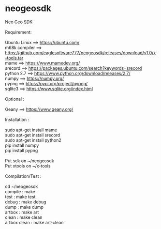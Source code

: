 # neogeosdk
Neo Geo SDK
<br/>
<br/>
Requirement:
<br/>
 <br/>
Ubuntu Linux   ==> https://ubuntu.com/
<br/>
m68k compiler  ==> https://github.com/eaglesoftware777/neogeosdk/releases/download/v1.0/x-tools.tar
<br/>
mame           ==> https://www.mamedev.org/
<br/>
srecord        ==> https://packages.ubuntu.com/search?keywords=srecord
<br/>
python 2.7     ==> https://www.python.org/download/releases/2.7/
<br/>
numpy          ==> https://numpy.org/
<br/>
pypng          ==> https://pypi.org/project/pypng/
<br/>
sqlite3        ==> https://www.sqlite.org/index.html
<br/>
<br/>
Optional :
<br/>
<br/>
Geany          ==> https://www.geany.org/
<br/>
<br/>
Installation :
<br/><br/>
sudo apt-get install mame<br/>
sudo apt-get install srecord<br/>
sudo apt-get install python2<br/>
pip install numpy<br/>
pip install pypng<br/><br/>
Put sdk    on ~/neogeosdk<br/>
Put xtools on ~/x-tools<br/>
<br/>
Compilation/Test : <br/><br/>
cd ~/neogeosdk<br/>
compile      : make<br/>
test         : make test<br/>
debug        : make debug<br/>
dump         : make dump<br/>
artbox       : make art<br/>
clean        : make clean<br/>
artbox clean : make art-clean<br/>

<meta name="google-site-verification" content="evfkuHgmjIMm_oBYF6MyYkj57XR4uKO4ebnq4Bjakos" />


